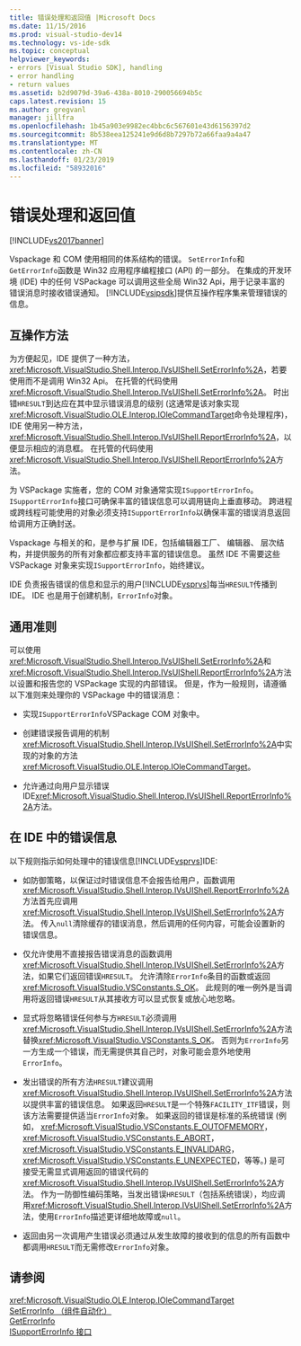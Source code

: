 ```yaml
---
title: 错误处理和返回值 |Microsoft Docs
ms.date: 11/15/2016
ms.prod: visual-studio-dev14
ms.technology: vs-ide-sdk
ms.topic: conceptual
helpviewer_keywords:
- errors [Visual Studio SDK], handling
- error handling
- return values
ms.assetid: b2d9079d-39a6-438a-8010-290056694b5c
caps.latest.revision: 15
ms.author: gregvanl
manager: jillfra
ms.openlocfilehash: 1b45a903e9982ec4bbc6c567601e43d6156397d2
ms.sourcegitcommit: 8b538eea125241e9d6d8b7297b72a66faa9a4a47
ms.translationtype: MT
ms.contentlocale: zh-CN
ms.lasthandoff: 01/23/2019
ms.locfileid: "58932016"
---
```

# <a name="error-handling-and-return-values"></a>错误处理和返回值
[!INCLUDE[vs2017banner](../includes/vs2017banner.md)]

Vspackage 和 COM 使用相同的体系结构的错误。 `SetErrorInfo`和`GetErrorInfo`函数是 Win32 应用程序编程接口 (API) 的一部分。 在集成的开发环境 (IDE) 中的任何 VSPackage 可以调用这些全局 Win32 Api，用于记录丰富的错误消息时接收错误通知。 [!INCLUDE[vsipsdk](../includes/vsipsdk-md.md)]提供互操作程序集来管理错误的信息。  
  
## <a name="interop-methods"></a>互操作方法  
 为方便起见，IDE 提供了一种方法， <xref:Microsoft.VisualStudio.Shell.Interop.IVsUIShell.SetErrorInfo%2A>，若要使用而不是调用 Win32 Api。 在托管的代码使用<xref:Microsoft.VisualStudio.Shell.Interop.IVsUIShell.SetErrorInfo%2A>。 时出错`HRESULT`到达应在其中显示错误消息的级别 (这通常是该对象实现<xref:Microsoft.VisualStudio.OLE.Interop.IOleCommandTarget>命令处理程序)，IDE 使用另一种方法， <xref:Microsoft.VisualStudio.Shell.Interop.IVsUIShell.ReportErrorInfo%2A>，以便显示相应的消息框。 在托管的代码使用<xref:Microsoft.VisualStudio.Shell.Interop.IVsUIShell.ReportErrorInfo%2A>方法。  
  
 为 VSPackage 实施者，您的 COM 对象通常实现`ISupportErrorInfo`。 `ISupportErrorInfo`接口可确保丰富的错误信息可以调用链向上垂直移动。 跨进程或跨线程可能使用的对象必须支持`ISupportErrorInfo`以确保丰富的错误消息返回给调用方正确封送。  
  
 Vspackage 与相关的和，是参与扩展 IDE，包括编辑器工厂、 编辑器、 层次结构，并提供服务的所有对象都应都支持丰富的错误信息。 虽然 IDE 不需要这些 VSPackage 对象来实现`ISupportErrorInfo`，始终建议。  
  
 IDE 负责报告错误的信息和显示的用户[!INCLUDE[vsprvs](../includes/vsprvs-md.md)]每当`HRESULT`传播到 IDE。 IDE 也是用于创建机制，`ErrorInfo`对象。  
  
## <a name="general-guidelines"></a>通用准则  
 可以使用<xref:Microsoft.VisualStudio.Shell.Interop.IVsUIShell.SetErrorInfo%2A>和<xref:Microsoft.VisualStudio.Shell.Interop.IVsUIShell.ReportErrorInfo%2A>方法以设置和报告您的 VSPackage 实现的内部错误。 但是，作为一般规则，请遵循以下准则来处理你的 VSPackage 中的错误消息：  
  
-   实现`ISupportErrorInfo`VSPackage COM 对象中。  
  
-   创建错误报告调用的机制<xref:Microsoft.VisualStudio.Shell.Interop.IVsUIShell.SetErrorInfo%2A>中实现的对象的方法<xref:Microsoft.VisualStudio.OLE.Interop.IOleCommandTarget>。  
  
-   允许通过向用户显示错误 IDE<xref:Microsoft.VisualStudio.Shell.Interop.IVsUIShell.ReportErrorInfo%2A>方法。  
  
## <a name="error-information-in-the-ide"></a>在 IDE 中的错误信息  
 以下规则指示如何处理中的错误信息[!INCLUDE[vsprvs](../includes/vsprvs-md.md)]IDE:  
  
-   如防御策略，以保证过时错误信息不会报告给用户，函数调用<xref:Microsoft.VisualStudio.Shell.Interop.IVsUIShell.ReportErrorInfo%2A>方法首先应调用<xref:Microsoft.VisualStudio.Shell.Interop.IVsUIShell.SetErrorInfo%2A>方法。 传入`null`清除缓存的错误消息，然后调用的任何内容，可能会设置新的错误信息。  
  
-   仅允许使用不直接报告错误消息的函数调用<xref:Microsoft.VisualStudio.Shell.Interop.IVsUIShell.SetErrorInfo%2A>方法，如果它们返回错误`HRESULT`。 允许清除`ErrorInfo`条目的函数或返回<xref:Microsoft.VisualStudio.VSConstants.S_OK>。 此规则的唯一例外是当调用将返回错误`HRESULT`从其接收方可以显式恢复或放心地忽略。  
  
-   显式将忽略错误任何参与方`HRESULT`必须调用<xref:Microsoft.VisualStudio.Shell.Interop.IVsUIShell.SetErrorInfo%2A>方法替换<xref:Microsoft.VisualStudio.VSConstants.S_OK>。 否则为`ErrorInfo`另一方生成一个错误，而无需提供其自己时，对象可能会意外地使用`ErrorInfo`。  
  
-   发出错误的所有方法`HRESULT`建议调用<xref:Microsoft.VisualStudio.Shell.Interop.IVsUIShell.SetErrorInfo%2A>方法以提供丰富的错误信息。 如果返回`HRESULT`是一个特殊`FACILITY_ITF`错误，则该方法需要提供适当`ErrorInfo`对象。 如果返回的错误是标准的系统错误 (例如， <xref:Microsoft.VisualStudio.VSConstants.E_OUTOFMEMORY>， <xref:Microsoft.VisualStudio.VSConstants.E_ABORT>， <xref:Microsoft.VisualStudio.VSConstants.E_INVALIDARG>， <xref:Microsoft.VisualStudio.VSConstants.E_UNEXPECTED>，等等。) 是可接受无需显式调用返回的错误代码的<xref:Microsoft.VisualStudio.Shell.Interop.IVsUIShell.SetErrorInfo%2A>方法。 作为一防御性编码策略，当发出错误`HRESULT`（包括系统错误），均应调用<xref:Microsoft.VisualStudio.Shell.Interop.IVsUIShell.SetErrorInfo%2A>方法，使用`ErrorInfo`描述更详细地故障或`null`。  
  
-   返回由另一次调用产生错误必须通过从发生故障的接收到的信息的所有函数中都调用`HRESULT`而无需修改`ErrorInfo`对象。  
  
## <a name="see-also"></a>请参阅  
 <xref:Microsoft.VisualStudio.OLE.Interop.IOleCommandTarget>   
 [SetErrorInfo （组件自动化）](http://msdn.microsoft.com/8eaacfac-fc37-4eaa-870b-10b99d598d66)   
 [GetErrorInfo](http://msdn.microsoft.com/03317526-8c4f-4173-bc10-110c8112676a)   
 [ISupportErrorInfo 接口](http://msdn.microsoft.com/42d33066-36b4-4a5b-aa5d-46682e560f32)
